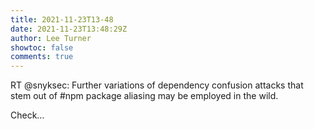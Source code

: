 ```yaml
---
title: 2021-11-23T13-48
date: 2021-11-23T13:48:29Z
author: Lee Turner
showtoc: false
comments: true
---
```


RT @snyksec: Further variations of dependency confusion attacks that stem out of #npm package aliasing may be employed in the wild. 

Check…

